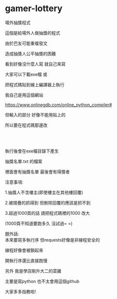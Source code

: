 # gamer-lottery
場外抽獎程式


這個是給場外人做抽獎的程式

由於巴友可能重複發文

造成抽獎人公平抽獎的困難

看到好像沒什麼人寫 就自己來寫
</br>

大家可以下載exe檔 或

把程式碼貼到線上編譯器上執行

我自己是用這個網站

https://www.onlinegdb.com/online_python_compiler#

但輸入的部分 好像不能用貼上的

所以要在程式碼那邊改
</br></br>
</br></br>

執行後會在exe檔目錄下產生

抽獎名單.txt 的檔案

裡面會有抽獎名單 最後會有得獎者

注意事項:

1.抽獎人不含樓主(即使樓主在其他樓回覆)

2.被摺疊的抓得到 但刪除回覆的應該是抓不到

3.超過1000頁的話 請把程式碼裡的1000 改大

(1000頁不知道要跑多久 沒試過= =)
</br>

題外話:</br>
本來要寫多執行序 但requests好像是非線程安全的

線程好像會被鎖起來

開執行序還比直接跑慢
</br>

另外 我是學店剛升大二的菜雞

主要是寫python 也不太會用這個github

大家多多指教啦!
